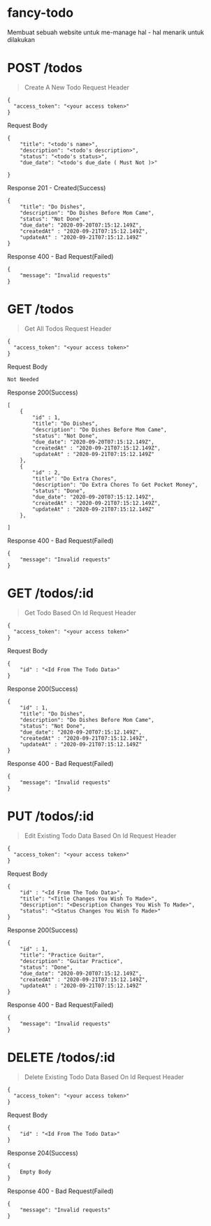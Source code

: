 # fancy-todo
Membuat sebuah website untuk me-manage hal - hal menarik untuk dilakukan

# POST /todos
> Create A New Todo
Request Header
```
{
  "access_token": "<your access token>"
}
```

Request Body
```
{
    "title": "<todo's name>",
    "description": "<todo's description>",
    "status": "<todo's status>",
    "due_date": "<todo's due_date ( Must Not )>"

}
```

Response 201 - Created(Success)
```
{
    "title": "Do Dishes",
    "description": "Do Dishes Before Mom Came",
    "status": "Not Done",
    "due_date": "2020-09-20T07:15:12.149Z",
    "createdAt" : "2020-09-21T07:15:12.149Z",
    "updateAt" : "2020-09-21T07:15:12.149Z"
}
```

Response 400 - Bad Request(Failed)
```
{
    "message": "Invalid requests"
}
```

# GET /todos
> Get All Todos
Request Header
```
{
  "access_token": "<your access token>"
}
```

Request Body
```
Not Needed
```

Response 200(Success)
```
[
    {
        "id" : 1,
        "title": "Do Dishes",
        "description": "Do Dishes Before Mom Came",
        "status": "Not Done",
        "due_date": "2020-09-20T07:15:12.149Z",
        "createdAt" : "2020-09-21T07:15:12.149Z",
        "updateAt" : "2020-09-21T07:15:12.149Z"
    },
    {
        "id" : 2,
        "title": "Do Extra Chores",
        "description": "Do Extra Chores To Get Pocket Money",
        "status": "Done",
        "due_date": "2020-09-20T07:15:12.149Z",
        "createdAt" : "2020-09-21T07:15:12.149Z",
        "updateAt" : "2020-09-21T07:15:12.149Z"
    },
    
]
```

Response 400 - Bad Request(Failed)
```
{
    "message": "Invalid requests"
}
```

# GET /todos/:id
> Get Todo Based On Id
Request Header
```
{
  "access_token": "<your access token>"
}
```

Request Body
```
{
    "id" : "<Id From The Todo Data>"
}
```

Response 200(Success)
```
{
    "id" : 1,
    "title": "Do Dishes",
    "description": "Do Dishes Before Mom Came",
    "status": "Not Done",
    "due_date": "2020-09-20T07:15:12.149Z",
    "createdAt" : "2020-09-21T07:15:12.149Z",
    "updateAt" : "2020-09-21T07:15:12.149Z"
}
```

Response 400 - Bad Request(Failed)
```
{
    "message": "Invalid requests"
}
```


# PUT /todos/:id
> Edit Existing Todo Data Based On Id
Request Header
```
{
  "access_token": "<your access token>"
}
```

Request Body
```
{
    "id" : "<Id From The Todo Data>",
    "title": "<Title Changes You Wish To Made>",
    "description": "<Description Changes You Wish To Made>",
    "status": "<Status Changes You Wish To Made>"
}
```

Response 200(Success)
```
{
    "id" : 1,
    "title": "Practice Guitar",
    "description": "Guitar Practice",
    "status": "Done",
    "due_date": "2020-09-20T07:15:12.149Z",
    "createdAt" : "2020-09-21T07:15:12.149Z",
    "updateAt" : "2020-09-21T07:15:12.149Z"
}
```

Response 400 - Bad Request(Failed)
```
{
    "message": "Invalid requests"
}
```

# DELETE /todos/:id
> Delete Existing Todo Data Based On Id
Request Header
```
{
  "access_token": "<your access token>"
}
```

Request Body
```
{
    "id" : "<Id From The Todo Data>"
}
```

Response 204(Success)
```
{
    Empty Body
}
```

Response 400 - Bad Request(Failed)
```
{
    "message": "Invalid requests"
}
```